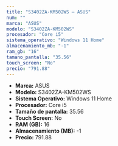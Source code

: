 ```yaml
---
title: "S3402ZA-KM502WS — ASUS"
num: ""
marca: "ASUS"
modelo: "S3402ZA-KM502WS"
procesador: "Core i5"
sistema_operativo: "Windows 11 Home"
almacenamiento_mb: "-1"
ram_gb: "16"
tamano_pantalla: "35.56"
touch_screen: "No"
precio: "791.88"
---
```

<ul>
<li><strong>Marca:</strong> ASUS</li>
<li><strong>Modelo:</strong> S3402ZA-KM502WS</li>
<li><strong>Sistema Operativo:</strong> Windows 11 Home</li>
<li><strong>Procesador:</strong> Core i5 </li>
<li><strong>Tamaño de pantalla:</strong> 35.56</li>
<li><strong>Touch Screen:</strong> No</li>
<li><strong>RAM (GB):</strong> 16</li>
<li><strong>Almacenamiento (MB):</strong> -1</li>
<li><strong>Precio:</strong> 791.88</li>
</ul>